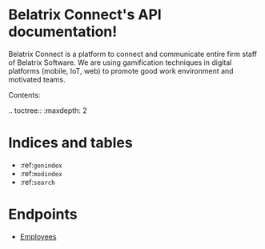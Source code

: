Belatrix Connect's API documentation!
=====================================

Belatrix Connect is a platform to connect and communicate entire firm staff of Belatrix Software.
We are using gamification techniques in digital platforms (mobile, IoT, web) to promote good work environment and motivated teams.

Contents:

.. toctree::
   :maxdepth: 2


Indices and tables
==================

* :ref:`genindex`
* :ref:`modindex`
* :ref:`search`

Endpoints
=========

* [Employees](employees.md)
